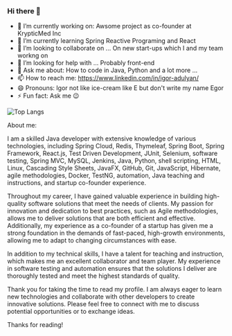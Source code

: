 ### Hi there 👋

<!--**igoradulian/igoradulian** is a ✨ _special_ ✨ repository because its `README.md` (this file) appears on your GitHub profile.-->

- 🔭 I’m currently working on: Awsome project as co-founder at KrypticMed Inc
- 🌱 I’m currently learning Spring Reactive Programing and React
- 👯 I’m looking to collaborate on ... On new start-ups which I and my team workng on
- 🤔 I’m looking for help with ... Probably front-end
- 💬 Ask me about: How to code in Java, Python and a lot more ...
- 📫 How to reach me: https://www.linkedin.com/in/igor-adulyan/
- 😄 Pronouns: Igor not like ice-cream like E but don't write my name Egor
- ⚡ Fun fact: Ask me 😉

![Top Langs](https://github-readme-stats.vercel.app/api/top-langs/?username=igoradulian&hide_progress=false)

About me:

I am a skilled Java developer with extensive knowledge of various technologies, including Spring Cloud, Redis, Thymeleaf, Spring Boot, Spring Framework, React.js, Test Driven Development, JUnit, Selenium, software testing, Spring MVC, MySQL, Jenkins, Java, Python, shell scripting, HTML, Linux, Cascading Style Sheets, JavaFX, GitHub, Git, JavaScript, Hibernate, agile methodologies, Docker, TestNG, automation, Java teaching and instructions, and startup co-founder experience.

Throughout my career, I have gained valuable experience in building high-quality software solutions that meet the needs of clients. My passion for innovation and dedication to best practices, such as Agile methodologies, allows me to deliver solutions that are both efficient and effective. Additionally, my experience as a co-founder of a startup has given me a strong foundation in the demands of fast-paced, high-growth environments, allowing me to adapt to changing circumstances with ease.

In addition to my technical skills, I have a talent for teaching and instruction, which makes me an excellent collaborator and team player. My experience in software testing and automation ensures that the solutions I deliver are thoroughly tested and meet the highest standards of quality.

Thank you for taking the time to read my profile. I am always eager to learn new technologies and collaborate with other developers to create innovative solutions. Please feel free to connect with me to discuss potential opportunities or to exchange ideas.

Thanks for reading!

